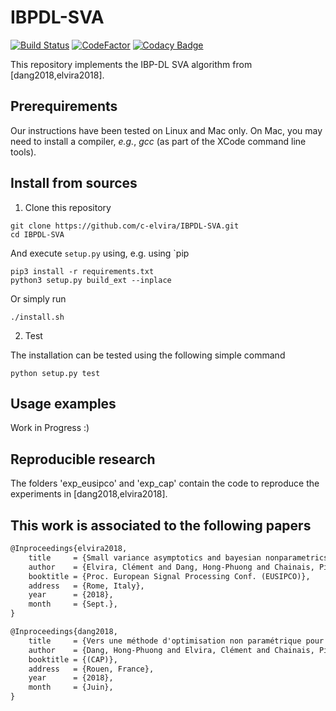 # IBPDL-SVA
[![Build Status](https://travis-ci.com/c-elvira/IBPDL-SVA.svg?branch=master)](https://travis-ci.com/c-elvira/IBPDL-SVA)
[![CodeFactor](https://www.codefactor.io/repository/github/c-elvira/ibpdl-sva/badge)](https://www.codefactor.io/repository/github/c-elvira/ibpdl-sva)
[![Codacy Badge](https://api.codacy.com/project/badge/Grade/ebbafaa697754539bb8dddd4ad6c275f)](https://www.codacy.com/app/clement.elvira/IBPDL-SVA?utm_source=github.com&amp;utm_medium=referral&amp;utm_content=c-elvira/IBPDL-SVA&amp;utm_campaign=Badge_Grade)

This repository implements the IBP-DL SVA algorithm from [dang2018,elvira2018].

## Prerequirements

Our instructions have been tested on Linux and Mac only.
On Mac, you may need to install a compiler, *e.g.*, *gcc* (as part of the XCode command line tools).

## Install from sources

1. Clone this repository

```
git clone https://github.com/c-elvira/IBPDL-SVA.git
cd IBPDL-SVA
```

And execute `setup.py` using,  e.g. using `pip

```
pip3 install -r requirements.txt
python3 setup.py build_ext --inplace
```

Or simply run
```
./install.sh
```

2. Test

The installation can be tested using the following simple command
```
python setup.py test
```


## Usage examples

Work in Progress :)

## Reproducible research

The folders 'exp_eusipco' and 'exp_cap' contain the code to reproduce the experiments in  [dang2018,elvira2018].


## This work is associated to the following papers

``` latex
@Inproceedings{elvira2018,
    title     = {Small variance asymptotics and bayesian nonparametrics for dictionary learning},
    author    = {Elvira, Clément and Dang, Hong-Phuong and Chainais, Pierre},
    booktitle = {Proc. European Signal Processing Conf. (EUSIPCO)},
    address   = {Rome, Italy},
    year      = {2018},
    month     = {Sept.},
}

@Inproceedings{dang2018,
    title     = {Vers une méthode d'optimisation non paramétrique pour l'apprentissage de dictionnaire en utilisant Small-Variance Asymptotics pour modèle probabiliste},
    author    = {Dang, Hong-Phuong and Elvira, Clément and Chainais, Pierre},
    booktitle = {(CAP)},
    address   = {Rouen, France},
    year      = {2018},
    month     = {Juin},
}
```
